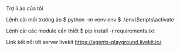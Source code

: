 Trợ lí ảo của tôi

Lệnh cài môi trường ảo
$ python -m venv env
$ .\env\Scripts\activate

Lệnh cài các module cần thiết
$ pip install -r requirements.txt

Link kết nối tới server livekit
https://agents-playground.livekit.io/